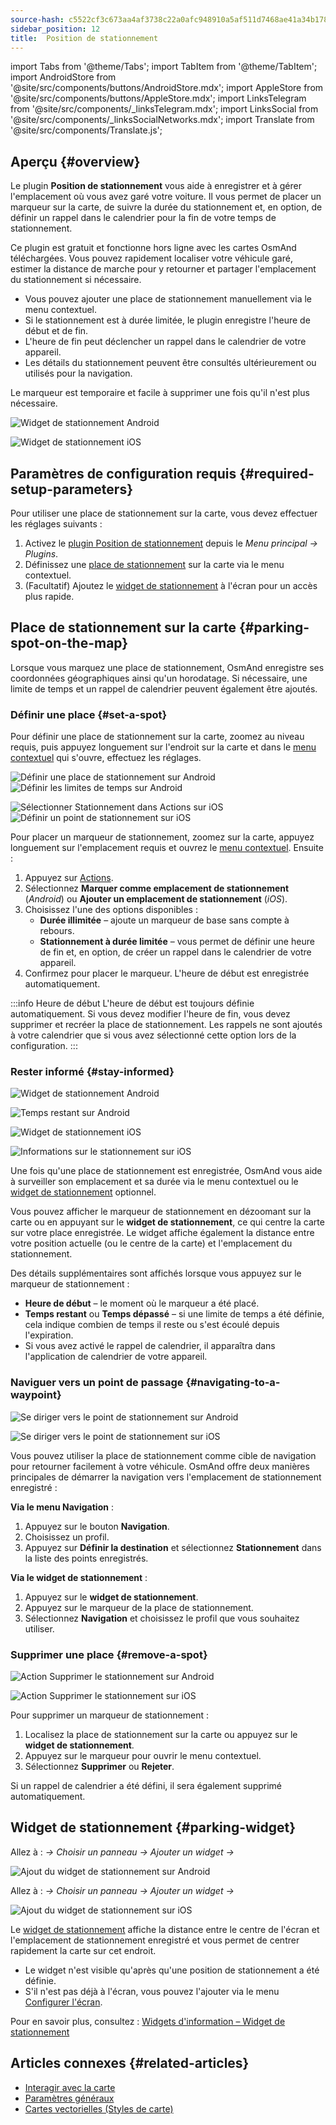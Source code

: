 ```yaml
---
source-hash: c5522cf3c673aa4af3738c22a0afc948910a5af511d7468ae41a34b1784474ea
sidebar_position: 12
title:  Position de stationnement
---
```


import Tabs from '@theme/Tabs';
import TabItem from '@theme/TabItem';
import AndroidStore from '@site/src/components/buttons/AndroidStore.mdx';
import AppleStore from '@site/src/components/buttons/AppleStore.mdx';
import LinksTelegram from '@site/src/components/_linksTelegram.mdx';
import LinksSocial from '@site/src/components/_linksSocialNetworks.mdx';
import Translate from '@site/src/components/Translate.js';


## Aperçu {#overview}

Le plugin **Position de stationnement** vous aide à enregistrer et à gérer l'emplacement où vous avez garé votre voiture. Il vous permet de placer un marqueur sur la carte, de suivre la durée du stationnement et, en option, de définir un rappel dans le calendrier pour la fin de votre temps de stationnement.

Ce plugin est gratuit et fonctionne hors ligne avec les cartes OsmAnd téléchargées. Vous pouvez rapidement localiser votre véhicule garé, estimer la distance de marche pour y retourner et partager l'emplacement du stationnement si nécessaire.

- Vous pouvez ajouter une place de stationnement manuellement via le menu contextuel.
- Si le stationnement est à durée limitée, le plugin enregistre l'heure de début et de fin.
- L'heure de fin peut déclencher un rappel dans le calendrier de votre appareil.
- Les détails du stationnement peuvent être consultés ultérieurement ou utilisés pour la navigation.

Le marqueur est temporaire et facile à supprimer une fois qu'il n'est plus nécessaire.

<Tabs groupId="operating-systems" queryString="current-os">

<TabItem value="android" label="Android">

![Widget de stationnement Android](@site/static/img/plugins/parking/parking_widget_android.png)

</TabItem>

<TabItem value="ios" label="iOS">

![Widget de stationnement iOS](@site/static/img/plugins/parking/parking_widget_ios.png)

</TabItem>

</Tabs>


## Paramètres de configuration requis {#required-setup-parameters}

Pour utiliser une place de stationnement sur la carte, vous devez effectuer les réglages suivants :

1. Activez le [plugin Position de stationnement](../plugins/index.md#enable--disable) depuis le *Menu principal → Plugins*.  
2. Définissez une [place de stationnement](#set-a-spot) sur la carte via le menu contextuel.
3. (Facultatif) Ajoutez le [widget de stationnement](#parking-widget) à l'écran pour un accès plus rapide.  


## Place de stationnement sur la carte {#parking-spot-on-the-map}

Lorsque vous marquez une place de stationnement, OsmAnd enregistre ses coordonnées géographiques ainsi qu'un horodatage. Si nécessaire, une limite de temps et un rappel de calendrier peuvent également être ajoutés.


### Définir une place {#set-a-spot}

Pour définir une place de stationnement sur la carte, zoomez au niveau requis, puis appuyez longuement sur l'endroit sur la carte et dans le [menu contextuel](../map/map-context-menu.md) qui s'ouvre, effectuez les réglages.

<Tabs groupId="operating-systems" queryString="current-os">

<TabItem value="android" label="Android">

![Définir une place de stationnement sur Android](@site/static/img/plugins/parking/and_set_p_point_limit.png) ![Définir les limites de temps sur Android](@site/static/img/plugins/parking/and_set_p_point4_.png)

</TabItem>

<TabItem value="ios" label="iOS">

![Sélectionner Stationnement dans Actions sur iOS](@site/static/img/plugins/parking/ios_set_p_point2.png)  ![Définir un point de stationnement sur iOS](@site/static/img/plugins/parking/ios_set_p_point3_-2.png)

</TabItem>

</Tabs>

Pour placer un marqueur de stationnement, zoomez sur la carte, appuyez longuement sur l'emplacement requis et ouvrez le [menu contextuel](../map/map-context-menu.md). Ensuite :

1. Appuyez sur [Actions](../map/map-context-menu#actions).
2. Sélectionnez **Marquer comme emplacement de stationnement** (*Android*) ou **Ajouter un emplacement de stationnement** (*iOS*).
3. Choisissez l'une des options disponibles :
   - **Durée illimitée** – ajoute un marqueur de base sans compte à rebours.
   - **Stationnement à durée limitée** – vous permet de définir une heure de fin et, en option, de créer un rappel dans le calendrier de votre appareil.
4. Confirmez pour placer le marqueur. L'heure de début est enregistrée automatiquement.

:::info Heure de début
L'heure de début est toujours définie automatiquement. Si vous devez modifier l'heure de fin, vous devez supprimer et recréer la place de stationnement. Les rappels ne sont ajoutés à votre calendrier que si vous avez sélectionné cette option lors de la configuration.
:::


### Rester informé {#stay-informed}

<Tabs groupId="operating-systems" queryString="current-os">

<TabItem value="android" label="Android">

![Widget de stationnement Android](@site/static/img/plugins/parking/parking_widget_android.png)

![Temps restant sur Android](@site/static/img/plugins/parking/and_parking_info_left.png)

</TabItem>

<TabItem value="ios" label="iOS">

![Widget de stationnement iOS](@site/static/img/plugins/parking/parking_widget_ios.png)

![Informations sur le stationnement sur iOS](@site/static/img/plugins/parking/ios_parking_info.png)


</TabItem>

</Tabs>

Une fois qu'une place de stationnement est enregistrée, OsmAnd vous aide à surveiller son emplacement et sa durée via le menu contextuel ou le [widget de stationnement](#parking-widget) optionnel.

Vous pouvez afficher le marqueur de stationnement en dézoomant sur la carte ou en appuyant sur le **widget de stationnement**, ce qui centre la carte sur votre place enregistrée. Le widget affiche également la distance entre votre position actuelle (ou le centre de la carte) et l'emplacement du stationnement.

Des détails supplémentaires sont affichés lorsque vous appuyez sur le marqueur de stationnement :

- **Heure de début** – le moment où le marqueur a été placé.
- **Temps restant** ou **Temps dépassé** – si une limite de temps a été définie, cela indique combien de temps il reste ou s'est écoulé depuis l'expiration.
- Si vous avez activé le rappel de calendrier, il apparaîtra dans l'application de calendrier de votre appareil.


### Naviguer vers un point de passage {#navigating-to-a-waypoint}

<Tabs groupId="operating-systems" queryString="current-os">

<TabItem value="android" label="Android">

![Se diriger vers le point de stationnement sur Android](@site/static/img/plugins/parking/and_navigating_to_parking.png)

</TabItem>

<TabItem value="ios" label="iOS">

![Se diriger vers le point de stationnement sur iOS](@site/static/img/plugins/parking/ios_going_to_parking.png)

</TabItem>

</Tabs>

Vous pouvez utiliser la place de stationnement comme cible de navigation pour retourner facilement à votre véhicule. OsmAnd offre deux manières principales de démarrer la navigation vers l'emplacement de stationnement enregistré :

**Via le menu Navigation** :

  1. Appuyez sur le bouton **Navigation**.  
  2. Choisissez un profil.  
  3. Appuyez sur **Définir la destination** et sélectionnez **Stationnement** dans la liste des points enregistrés.

**Via le widget de stationnement** :

  1. Appuyez sur le **widget de stationnement**.  
  2. Appuyez sur le marqueur de la place de stationnement.  
  3. Sélectionnez **Navigation** et choisissez le profil que vous souhaitez utiliser.


### Supprimer une place {#remove-a-spot}

<Tabs groupId="operating-systems" queryString="current-os">

<TabItem value="android" label="Android">

![Action Supprimer le stationnement sur Android](@site/static/img/map/context_menu_limited_parking.png)

</TabItem>

<TabItem value="ios" label="iOS">

<!-- ![Action Delete Parking in Android](@site/static/img/map/context_menu_limited_parking.png) -->
  
![Action Supprimer le stationnement sur iOS](@site/static/img/map/context_menu_limited_parking_ios.png)

</TabItem>

</Tabs>

Pour supprimer un marqueur de stationnement :

1. Localisez la place de stationnement sur la carte ou appuyez sur le **widget de stationnement**.
2. Appuyez sur le marqueur pour ouvrir le menu contextuel.
3. Sélectionnez **Supprimer** ou **Rejeter**.

Si un rappel de calendrier a été défini, il sera également supprimé automatiquement.


## Widget de stationnement {#parking-widget}

<Tabs groupId="operating-systems" queryString="current-os">

<TabItem value="android" label="Android">

Allez à : *<Translate android="true" ids="shared_string_menu,map_widget_config"/> → Choisir un panneau → Ajouter un widget → <Translate android="true" ids="map_widget_parking"/>*  

![Ajout du widget de stationnement sur Android](@site/static/img/plugins/parking/and_adding_parking_widget_andr.png)

</TabItem>

<TabItem value="ios" label="iOS">

Allez à : *<Translate ios="true" ids="shared_string_menu,layer_map_appearance"/> → Choisir un panneau → Ajouter un widget → <Translate ios="true" ids="parking_place"/>*  

![Ajout du widget de stationnement sur iOS](@site/static/img/plugins/parking/ios_adding_parking_widget-2.png)

</TabItem>

</Tabs>

Le [widget de stationnement](../widgets/info-widgets.md#parking-widget) affiche la distance entre le centre de l'écran et l'emplacement de stationnement enregistré et vous permet de centrer rapidement la carte sur cet endroit.

- Le widget n'est visible qu'après qu'une position de stationnement a été définie.
- S'il n'est pas déjà à l'écran, vous pouvez l'ajouter via le menu [Configurer l'écran](../widgets/configure-screen.md).

Pour en savoir plus, consultez : [Widgets d'information – Widget de stationnement](https://osmand.net/docs/user/widgets/info-widgets#parking-widget)


## Articles connexes {#related-articles}

- [Interagir avec la carte](../../user/map/interact-with-map.md)
- [Paramètres généraux](../../user/personal/global-settings.md)
- [Cartes vectorielles (Styles de carte)](../../user/map/vector-maps.md)